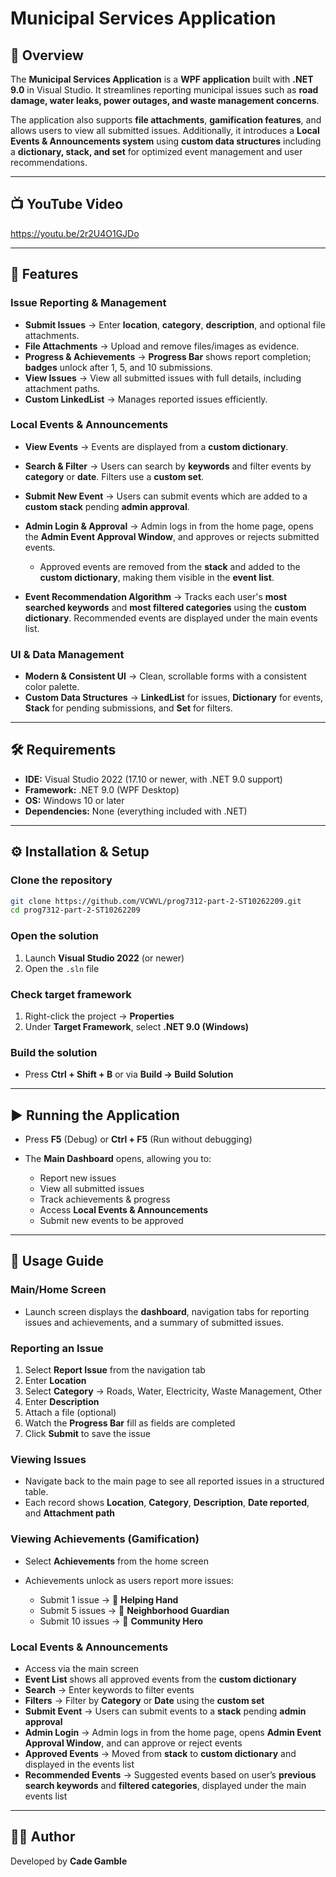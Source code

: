 # **Municipal Services Application**

## 📌 **Overview**

The **Municipal Services Application** is a **WPF application** built with **.NET 9.0** in Visual Studio.
It streamlines reporting municipal issues such as **road damage, water leaks, power outages, and waste management concerns**.

The application also supports **file attachments**, **gamification features**, and allows users to view all submitted issues.
Additionally, it introduces a **Local Events & Announcements system** using **custom data structures** including a **dictionary, stack, and set** for optimized event management and user recommendations.

---

## 📺 **YouTube Video**
https://youtu.be/2r2U4O1GJDo

---

## 🚀 **Features**

### **Issue Reporting & Management**

* **Submit Issues** → Enter **location**, **category**, **description**, and optional file attachments.
* **File Attachments** → Upload and remove files/images as evidence.
* **Progress & Achievements** → **Progress Bar** shows report completion; **badges** unlock after 1, 5, and 10 submissions.
* **View Issues** → View all submitted issues with full details, including attachment paths.
* **Custom LinkedList** → Manages reported issues efficiently.

### **Local Events & Announcements**

* **View Events** → Events are displayed from a **custom dictionary**.
* **Search & Filter** → Users can search by **keywords** and filter events by **category** or **date**. Filters use a **custom set**.
* **Submit New Event** → Users can submit events which are added to a **custom stack** pending **admin approval**.
* **Admin Login & Approval** → Admin logs in from the home page, opens the **Admin Event Approval Window**, and approves or rejects submitted events.

  * Approved events are removed from the **stack** and added to the **custom dictionary**, making them visible in the **event list**.
* **Event Recommendation Algorithm** → Tracks each user's **most searched keywords** and **most filtered categories** using the **custom dictionary**. Recommended events are displayed under the main events list.

### **UI & Data Management**

* **Modern & Consistent UI** → Clean, scrollable forms with a consistent color palette.
* **Custom Data Structures** → **LinkedList** for issues, **Dictionary** for events, **Stack** for pending submissions, and **Set** for filters.

---

## 🛠️ **Requirements**

* **IDE:** Visual Studio 2022 (17.10 or newer, with .NET 9.0 support)
* **Framework:** .NET 9.0 (WPF Desktop)
* **OS:** Windows 10 or later
* **Dependencies:** None (everything included with .NET)

---

## ⚙️ **Installation & Setup**

### **Clone the repository**

```bash
git clone https://github.com/VCWVL/prog7312-part-2-ST10262209.git
cd prog7312-part-2-ST10262209
```

### **Open the solution**

1. Launch **Visual Studio 2022** (or newer)
2. Open the `.sln` file

### **Check target framework**

1. Right-click the project → **Properties**
2. Under **Target Framework**, select **.NET 9.0 (Windows)**

### **Build the solution**

* Press **Ctrl + Shift + B** or via **Build → Build Solution**

---

## ▶️ **Running the Application**

* Press **F5** (Debug) or **Ctrl + F5** (Run without debugging)

* The **Main Dashboard** opens, allowing you to:

  * Report new issues
  * View all submitted issues
  * Track achievements & progress
  * Access **Local Events & Announcements**
  * Submit new events to be approved

---

## 📖 **Usage Guide**

### **Main/Home Screen**

* Launch screen displays the **dashboard**, navigation tabs for reporting issues and achievements, and a summary of submitted issues.

### **Reporting an Issue**

1. Select **Report Issue** from the navigation tab
2. Enter **Location**
3. Select **Category** → Roads, Water, Electricity, Waste Management, Other
4. Enter **Description**
5. Attach a file (optional)
6. Watch the **Progress Bar** fill as fields are completed
7. Click **Submit** to save the issue

### **Viewing Issues**

* Navigate back to the main page to see all reported issues in a structured table.
* Each record shows **Location**, **Category**, **Description**, **Date reported**, and **Attachment path**

### **Viewing Achievements (Gamification)**

* Select **Achievements** from the home screen
* Achievements unlock as users report more issues:

  * Submit 1 issue → 🎉 **Helping Hand**
  * Submit 5 issues → 💪 **Neighborhood Guardian**
  * Submit 10 issues → 🌟 **Community Hero**

### **Local Events & Announcements**

* Access via the main screen
* **Event List** shows all approved events from the **custom dictionary**
* **Search** → Enter keywords to filter events
* **Filters** → Filter by **Category** or **Date** using the **custom set**
* **Submit Event** → Users can submit events to a **stack** pending **admin approval**
* **Admin Login** → Admin logs in from the home page, opens **Admin Event Approval Window**, and can approve or reject events
* **Approved Events** → Moved from **stack** to **custom dictionary** and displayed in the events list
* **Recommended Events** → Suggested events based on user’s **previous search keywords** and **filtered categories**, displayed under the main events list

---

## 👨‍💻 **Author**

Developed by **Cade Gamble**
